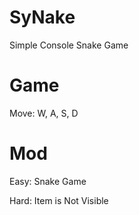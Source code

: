 # SyNake
Simple Console Snake Game

# Game
Move: W, A, S, D

# Mod
Easy: Snake Game

Hard: Item is Not Visible
